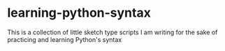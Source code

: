 # learning-python-syntax

This is a collection of little sketch type scripts I am writing for the sake of practicing and learning Python's syntax
